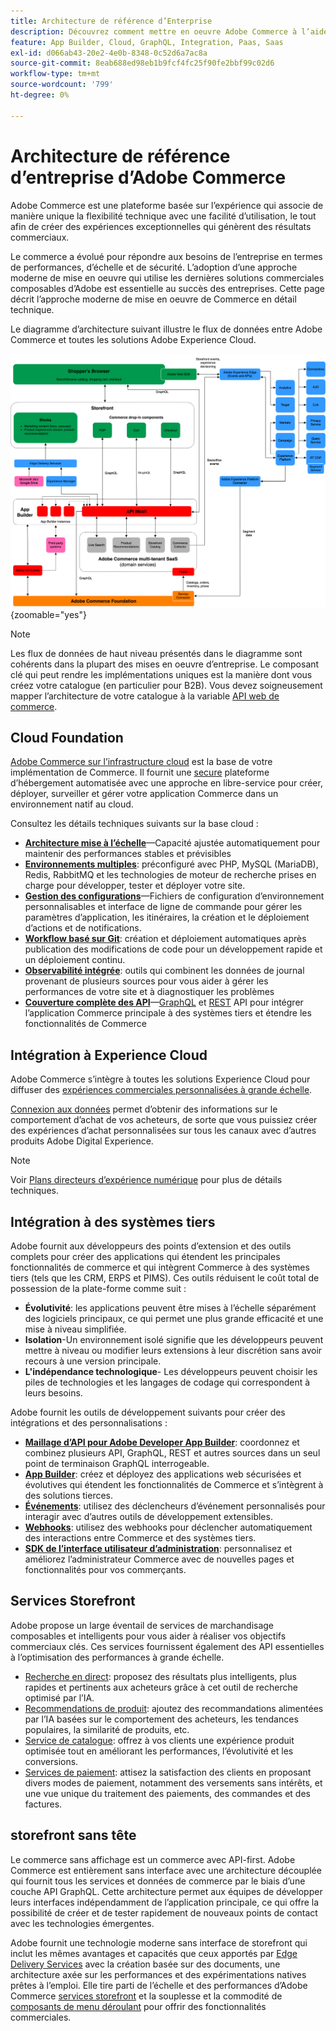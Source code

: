 ```yaml
---
title: Architecture de référence d’Enterprise
description: Découvrez comment mettre en oeuvre Adobe Commerce à l’aide de la dernière technologie de commerce composable d’Adobe.
feature: App Builder, Cloud, GraphQL, Integration, Paas, Saas
exl-id: d066ab43-20e2-4e0b-8348-0c52d6a7ac8a
source-git-commit: 8eab688ed98eb1b9fcf4fc25f90fe2bbf99c02d6
workflow-type: tm+mt
source-wordcount: '799'
ht-degree: 0%

---
```


# Architecture de référence d’entreprise d’Adobe Commerce

Adobe Commerce est une plateforme basée sur l’expérience qui associe de manière unique la flexibilité technique avec une facilité d’utilisation, le tout afin de créer des expériences exceptionnelles qui génèrent des résultats commerciaux.

Le commerce a évolué pour répondre aux besoins de l’entreprise en termes de performances, d’échelle et de sécurité. L’adoption d’une approche moderne de mise en oeuvre qui utilise les dernières solutions commerciales composables d’Adobe est essentielle au succès des entreprises. Cette page décrit l’approche moderne de mise en oeuvre de Commerce en détail technique.

Le diagramme d’architecture suivant illustre le flux de données entre Adobe Commerce et toutes les solutions Adobe Experience Cloud.

![Schéma architectural montrant comment Adobe Commerce se connecte aux solutions Experience Cloud](../../assets/playbooks/commerce-architecture-v2.svg){zoomable=&quot;yes&quot;}

>[!NOTE]
>
>Les flux de données de haut niveau présentés dans le diagramme sont cohérents dans la plupart des mises en oeuvre d’entreprise. Le composant clé qui peut rendre les implémentations uniques est la manière dont vous créez votre catalogue (en particulier pour B2B). Vous devez soigneusement mapper l’architecture de votre catalogue à la variable [API web de commerce](https://developer.adobe.com/commerce/webapi/get-started/).

## Cloud Foundation

[Adobe Commerce sur l’infrastructure cloud](https://experienceleague.adobe.com/en/docs/commerce-cloud-service/user-guide/overview) est la base de votre implémentation de Commerce. Il fournit une [secure](../../security-and-compliance/shared-responsibility.md) plateforme d’hébergement automatisée avec une approche en libre-service pour créer, déployer, surveiller et gérer votre application Commerce dans un environnement natif au cloud.

Consultez les détails techniques suivants sur la base cloud :

- [**Architecture mise à l’échelle**](https://experienceleague.adobe.com/en/docs/commerce-cloud-service/user-guide/architecture/scaled-architecture)—Capacité ajustée automatiquement pour maintenir des performances stables et prévisibles
- [**Environnements multiples**](https://experienceleague.adobe.com/en/docs/commerce-cloud-service/user-guide/architecture/pro-architecture): préconfiguré avec PHP, MySQL (MariaDB), Redis, RabbitMQ et les technologies de moteur de recherche prises en charge pour développer, tester et déployer votre site.
- [**Gestion des configurations**](https://experienceleague.adobe.com/en/docs/commerce-cloud-service/user-guide/configure/overview)—Fichiers de configuration d’environnement personnalisables et interface de ligne de commande pour gérer les paramètres d’application, les itinéraires, la création et le déploiement d’actions et de notifications.
- [**Workflow basé sur Git**](https://experienceleague.adobe.com/en/docs/commerce-cloud-service/user-guide/architecture/pro-develop-deploy-workflow): création et déploiement automatiques après publication des modifications de code pour un développement rapide et un déploiement continu.
- [**Observabilité intégrée**](https://experienceleague.adobe.com/en/docs/commerce-cloud-service/user-guide/monitor/performance): outils qui combinent les données de journal provenant de plusieurs sources pour vous aider à gérer les performances de votre site et à diagnostiquer les problèmes
- [**Couverture complète des API**](https://developer.adobe.com/commerce/webapi/get-started/)—[GraphQL](https://developer.adobe.com/commerce/webapi/graphql/) et [REST](https://developer.adobe.com/commerce/webapi/rest) API pour intégrer l’application Commerce principale à des systèmes tiers et étendre les fonctionnalités de Commerce

## Intégration à Experience Cloud

Adobe Commerce s’intègre à toutes les solutions Experience Cloud pour diffuser des [expériences commerciales personnalisées à grande échelle](https://experienceleague.adobe.com/en/docs/commerce-admin/customers/customers-menu/personalize-scale#customers-menu).

[Connexion aux données](https://experienceleague.adobe.com/en/docs/commerce-merchant-services/data-connection/overview) permet d’obtenir des informations sur le comportement d’achat de vos acheteurs, de sorte que vous puissiez créer des expériences d’achat personnalisées sur tous les canaux avec d’autres produits Adobe Digital Experience.

>[!NOTE]
>
>Voir [Plans directeurs d’expérience numérique](https://experienceleague.adobe.com/en/docs/blueprints-learn/architecture/overview) pour plus de détails techniques.


## Intégration à des systèmes tiers

Adobe fournit aux développeurs des points d’extension et des outils complets pour créer des applications qui étendent les principales fonctionnalités de commerce et qui intègrent Commerce à des systèmes tiers (tels que les CRM, ERPS et PIMS). Ces outils réduisent le coût total de possession de la plate-forme comme suit :

- **Évolutivité**: les applications peuvent être mises à l’échelle séparément des logiciels principaux, ce qui permet une plus grande efficacité et une mise à niveau simplifiée.
- **Isolation**-Un environnement isolé signifie que les développeurs peuvent mettre à niveau ou modifier leurs extensions à leur discrétion sans avoir recours à une version principale.
- **L&#39;indépendance technologique**- Les développeurs peuvent choisir les piles de technologies et les langages de codage qui correspondent à leurs besoins.

Adobe fournit les outils de développement suivants pour créer des intégrations et des personnalisations :

- [**Maillage d’API pour Adobe Developer App Builder**](https://developer.adobe.com/graphql-mesh-gateway/): coordonnez et combinez plusieurs API, GraphQL, REST et autres sources dans un seul point de terminaison GraphQL interrogeable.
- [**App Builder**](https://developer.adobe.com/app-builder/docs/overview/): créez et déployez des applications web sécurisées et évolutives qui étendent les fonctionnalités de Commerce et s’intègrent à des solutions tierces.
- [**Événements**](https://developer.adobe.com/commerce/extensibility/events/): utilisez des déclencheurs d’événement personnalisés pour interagir avec d’autres outils de développement extensibles.
- [**Webhooks**](https://developer.adobe.com/commerce/extensibility/webhooks/): utilisez des webhooks pour déclencher automatiquement des interactions entre Commerce et des systèmes tiers.
- [**SDK de l’interface utilisateur d’administration**](https://developer.adobe.com/commerce/extensibility/admin-ui-sdk/): personnalisez et améliorez l’administrateur Commerce avec de nouvelles pages et fonctionnalités pour vos commerçants.

## Services Storefront

Adobe propose un large éventail de services de marchandisage composables et intelligents pour vous aider à réaliser vos objectifs commerciaux clés. Ces services fournissent également des API essentielles à l’optimisation des performances à grande échelle.

- [Recherche en direct](https://experienceleague.adobe.com/en/docs/commerce-merchant-services/live-search/overview): proposez des résultats plus intelligents, plus rapides et pertinents aux acheteurs grâce à cet outil de recherche optimisé par l’IA.
- [Recommendations de produit](https://experienceleague.adobe.com/en/docs/commerce-merchant-services/product-recommendations/overview): ajoutez des recommandations alimentées par l’IA basées sur le comportement des acheteurs, les tendances populaires, la similarité de produits, etc.
- [Service de catalogue](https://experienceleague.adobe.com/en/docs/commerce-merchant-services/catalog-service/guide-overview): offrez à vos clients une expérience produit optimisée tout en améliorant les performances, l’évolutivité et les conversions.
- [Services de paiement](https://experienceleague.adobe.com/en/docs/commerce-merchant-services/payment-services/guide-overview): attisez la satisfaction des clients en proposant divers modes de paiement, notamment des versements sans intérêts, et une vue unique du traitement des paiements, des commandes et des factures.

## storefront sans tête

Le commerce sans affichage est un commerce avec API-first. Adobe Commerce est entièrement sans interface avec une architecture découplée qui fournit tous les services et données de commerce par le biais d’une couche API GraphQL. Cette architecture permet aux équipes de développer leurs interfaces indépendamment de l’application principale, ce qui offre la possibilité de créer et de tester rapidement de nouveaux points de contact avec les technologies émergentes.

Adobe fournit une technologie moderne sans interface de storefront qui inclut les mêmes avantages et capacités que ceux apportés par [Edge Delivery Services](https://www.aem.live/home) avec la création basée sur des documents, une architecture axée sur les performances et des expérimentations natives prêtes à l’emploi. Elle tire parti de l’échelle et des performances d’Adobe Commerce [services storefront](#storefront-services) et la souplesse et la commodité de [composants de menu déroulant](https://experienceleague.adobe.com/developer/commerce/storefront/) pour offrir des fonctionnalités commerciales.

